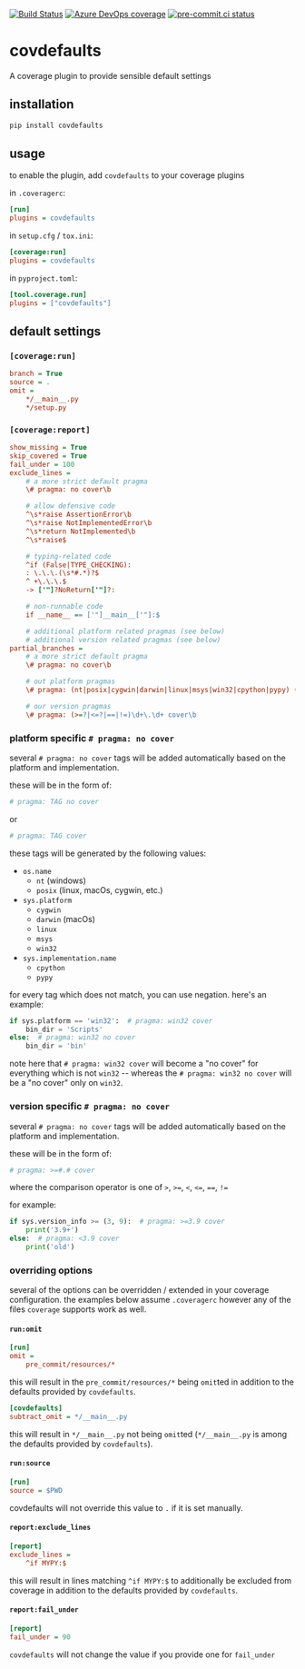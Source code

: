 [![Build Status](https://dev.azure.com/asottile/asottile/_apis/build/status/asottile.covdefaults?branchName=main)](https://dev.azure.com/asottile/asottile/_build/latest?definitionId=62&branchName=main)
[![Azure DevOps coverage](https://img.shields.io/azure-devops/coverage/asottile/asottile/62/main.svg)](https://dev.azure.com/asottile/asottile/_build/latest?definitionId=62&branchName=main)
[![pre-commit.ci status](https://results.pre-commit.ci/badge/github/asottile/covdefaults/main.svg)](https://results.pre-commit.ci/latest/github/asottile/covdefaults/main)

covdefaults
===========

A coverage plugin to provide sensible default settings

## installation

```bash
pip install covdefaults
```

## usage

to enable the plugin, add `covdefaults` to your coverage plugins

in `.coveragerc`:

```ini
[run]
plugins = covdefaults
```

in `setup.cfg` / `tox.ini`:

```ini
[coverage:run]
plugins = covdefaults
```

in `pyproject.toml`:

```ini
[tool.coverage.run]
plugins = ["covdefaults"]
```

## default settings

### `[coverage:run]`

```ini
branch = True
source = .
omit =
    */__main__.py
    */setup.py
```

### `[coverage:report]`

```ini
show_missing = True
skip_covered = True
fail_under = 100
exclude_lines =
    # a more strict default pragma
    \# pragma: no cover\b

    # allow defensive code
    ^\s*raise AssertionError\b
    ^\s*raise NotImplementedError\b
    ^\s*return NotImplemented\b
    ^\s*raise$

    # typing-related code
    ^if (False|TYPE_CHECKING):
    : \.\.\.(\s*#.*)?$
    ^ +\.\.\.$
    -> ['"]?NoReturn['"]?:

    # non-runnable code
    if __name__ == ['"]__main__['"]:$

    # additional platform related pragmas (see below)
    # additional version related pragmas (see below)
partial_branches =
    # a more strict default pragma
    \# pragma: no cover\b

    # out platform pragmas
    \# pragma: (nt|posix|cygwin|darwin|linux|msys|win32|cpython|pypy) (no )?cover\b

    # our version pragmas
    \# pragma: (>=?|<=?|==|!=)\d+\.\d+ cover\b
```

### platform specific `# pragma: no cover`

several `# pragma: no cover` tags will be added automatically based on the
platform and implementation.

these will be in the form of:

```python
# pragma: TAG no cover
```

or

```python
# pragma: TAG cover
```

these tags will be generated by the following values:

- `os.name`
    - `nt` (windows)
    - `posix` (linux, macOs, cygwin, etc.)
- `sys.platform`
    - `cygwin`
    - `darwin` (macOs)
    - `linux`
    - `msys`
    - `win32`
- `sys.implementation.name`
    - `cpython`
    - `pypy`

for every tag which does not match, you can use negation.  here's an example:

```python
if sys.platform == 'win32':  # pragma: win32 cover
    bin_dir = 'Scripts'
else:  # pragma: win32 no cover
    bin_dir = 'bin'
```

note here that `# pragma: win32 cover` will become a "no cover" for everything
which is not `win32` -- whereas the `# pragma: win32 no cover` will be a
"no cover" only on `win32`.

### version specific `# pragma: no cover`

several `# pragma: no cover` tags will be added automatically based on the
platform and implementation.

these will be in the form of:

```python
# pragma: >=#.# cover
```

where the comparison operator is one of `>`, `>=`, `<`, `<=`, `==`, `!=`

for example:

```python
if sys.version_info >= (3, 9):  # pragma: >=3.9 cover
    print('3.9+')
else:  # pragma: <3.9 cover
    print('old')
```

### overriding options

several of the options can be overridden / extended in your coverage
configuration.  the examples below assume `.coveragerc` however any of the
files `coverage` supports work as well.

#### `run:omit`

```ini
[run]
omit =
    pre_commit/resources/*
```

this will result in the `pre_commit/resources/*` being `omit`ted in addition
to the defaults provided by `covdefaults`.

```ini
[covdefaults]
subtract_omit = */__main__.py
```

this will result in `*/__main__.py` not being `omit`ted (`*/__main__.py` is
among the defaults provided by `covdefaults`).

#### `run:source`

```ini
[run]
source = $PWD
```

covdefaults will not override this value to `.` if it is set manually.

#### `report:exclude_lines`

```ini
[report]
exclude_lines =
    ^if MYPY:$
```

this will result in lines matching `^if MYPY:$` to additionally be excluded
from coverage in addition to the defaults provided by `covdefaults`.

#### `report:fail_under`

```ini
[report]
fail_under = 90
```

`covdefaults` will not change the value if you provide one for `fail_under`
